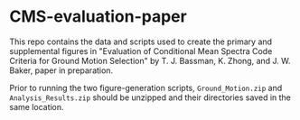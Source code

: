 # CMS-evaluation-paper

This repo contains the data and scripts used to create the primary and supplemental figures in "Evaluation of Conditional Mean Spectra Code Criteria for Ground Motion Selection" by T. J. Bassman, K. Zhong, and J. W. Baker, paper in preparation.

Prior to running the two figure-generation scripts, ```Ground_Motion.zip``` and ```Analysis_Results.zip``` should be unzipped and their directories saved in the same location.
